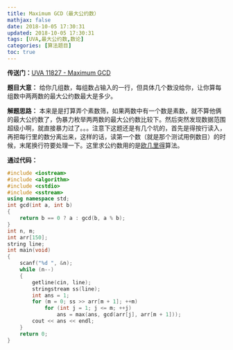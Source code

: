 ```yaml
---
title: Maximum GCD（最大公约数）
mathjax: false
date: 2018-10-05 17:30:31
updated: 2018-10-05 17:30:31
tags: [UVA,最大公约数,数论]
categories: [算法题目]
toc: true
---
```



**传送门：**[UVA 11827 - Maximum GCD](https://uva.onlinejudge.org/index.php?option=com_onlinejudge&Itemid=8&page=show_problem&problem=2927)

**题目大意：**
给你几组数，每组数占输入的一行，但具体几个数没给你，让你算每组数中两两数的最大公约数最大是多少。

**解题思路：**
本来是是打算弄个素数筛，如果两数中有一个数是素数，就不算他俩的最大公约数了，伪暴力枚举两两数的最大公约数比较下。然后突然发现数据范围超级小啊，就直接暴力过了。。。注意下这题还是有几个坑的，首先是得按行读入，再把每行里的数分离出来，这样的话，读第一个数（就是那个测试用例数目）的时候，末尾换行符要处理一下。这里求公约数用的是[欧几里得](https://gukaifeng.me/2018/08/31/%E6%AC%A7%E5%87%A0%E9%87%8C%E5%BE%B7/)算法。<!--more-->

**通过代码：**
```cpp
#include <iostream>
#include <algorithm>
#include <cstdio>
#include <sstream>
using namespace std;
int gcd(int a, int b)
{
    return b == 0 ? a : gcd(b, a % b);
}
int n, m;
int arr[150];
string line;
int main(void)
{
    scanf("%d ", &n);
    while (n--)
    {
        getline(cin, line);
        stringstream ss(line);
        int ans = 1;
        for (m = 0; ss >> arr[m + 1]; ++m)
            for (int j = 1; j <= m; ++j)
                ans = max(ans, gcd(arr[j], arr[m + 1]));
        cout << ans << endl;
    }
    return 0;
}
```